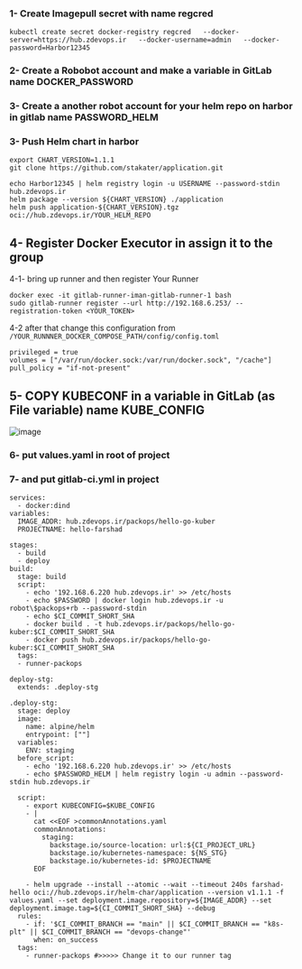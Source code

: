 
### 1- Create Imagepull secret with name regcred
```
kubectl create secret docker-registry regcred   --docker-server=https://hub.zdevops.ir   --docker-username=admin   --docker-password=Harbor12345
```
### 2- Create a Robobot account and make a variable in GitLab name DOCKER_PASSWORD
### 3- Create a another robot account for your helm repo on harbor in gitlab name PASSWORD_HELM 
### 3- Push Helm chart in harbor 
```
export CHART_VERSION=1.1.1
git clone https://github.com/stakater/application.git

echo Harbor12345 | helm registry login -u USERNAME --password-stdin hub.zdevops.ir
helm package --version ${CHART_VERSION} ./application
helm push application-${CHART_VERSION}.tgz oci://hub.zdevops.ir/YOUR_HELM_REPO
```

## 4- Register Docker Executor in assign it to the group
  4-1- bring up runner and then register Your Runner 
```
docker exec -it gitlab-runner-iman-gitlab-runner-1 bash
sudo gitlab-runner register --url http://192.168.6.253/ --registration-token <YOUR_TOKEN>
```
 4-2 after that change this configuration from ``/YOUR_RUNNNER_DOCKER_COMPOSE_PATH/config/config.toml``

```
privileged = true
volumes = ["/var/run/docker.sock:/var/run/docker.sock", "/cache"]
pull_policy = "if-not-present"

```
## 5- COPY KUBECONF in a variable in GitLab (as File variable) name KUBE_CONFIG
![image](https://github.com/user-attachments/assets/71366821-41ca-4a0b-b294-c04d456e9e45)

### 6- put values.yaml in root of project 

### 7- and put gitlab-ci.yml in project
```
services:
  - docker:dind
variables:
  IMAGE_ADDR: hub.zdevops.ir/packops/hello-go-kuber
  PROJECTNAME: hello-farshad
 
stages:
  - build
  - deploy
build:
  stage: build
  script:
    - echo '192.168.6.220 hub.zdevops.ir' >> /etc/hosts 
    - echo $PASSWORD | docker login hub.zdevops.ir -u robot\$packops+rb --password-stdin
    - echo $CI_COMMIT_SHORT_SHA
    - docker build . -t hub.zdevops.ir/packops/hello-go-kuber:$CI_COMMIT_SHORT_SHA
    - docker push hub.zdevops.ir/packops/hello-go-kuber:$CI_COMMIT_SHORT_SHA
  tags:
  - runner-packops

deploy-stg:
  extends: .deploy-stg

.deploy-stg:
  stage: deploy
  image:
    name: alpine/helm
    entrypoint: [""]
  variables:
    ENV: staging
  before_script:
    - echo '192.168.6.220 hub.zdevops.ir' >> /etc/hosts
    - echo $PASSWORD_HELM | helm registry login -u admin --password-stdin hub.zdevops.ir
   
  script:
    - export KUBECONFIG=$KUBE_CONFIG
    - |
      cat <<EOF >commonAnnotations.yaml
      commonAnnotations:
        staging:
          backstage.io/source-location: url:${CI_PROJECT_URL}
          backstage.io/kubernetes-namespace: ${NS_STG}
          backstage.io/kubernetes-id: $PROJECTNAME
      EOF
    
    - helm upgrade --install --atomic --wait --timeout 240s farshad-hello oci://hub.zdevops.ir/helm-char/application --version v1.1.1 -f values.yaml --set deployment.image.repository=${IMAGE_ADDR} --set deployment.image.tag=${CI_COMMIT_SHORT_SHA} --debug 
  rules:
    - if: '$CI_COMMIT_BRANCH == "main" || $CI_COMMIT_BRANCH == "k8s-plt" || $CI_COMMIT_BRANCH == "devops-change"'
      when: on_success
  tags:
    - runner-packops #>>>>> Change it to our runner tag


```
